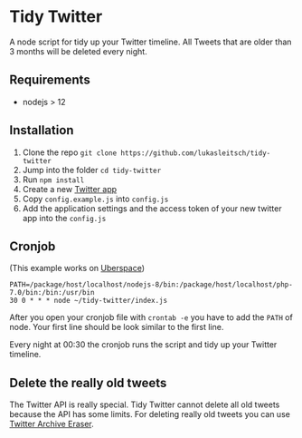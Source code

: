 # Tidy Twitter

A node script for tidy up your Twitter timeline. All Tweets that are older than 3 months will be deleted every night.

## Requirements

- nodejs > 12

## Installation

1. Clone the repo `git clone https://github.com/lukasleitsch/tidy-twitter`
2. Jump into the folder `cd tidy-twitter`
3. Run `npm install`
4. Create a new [Twitter app](https://apps.twitter.com)
5. Copy `config.example.js` into `config.js`
6. Add the application settings and the access token of your new twitter app into the `config.js`

## Cronjob
(This example works on [Uberspace](http://uberspace.de))

```
PATH=/package/host/localhost/nodejs-8/bin:/package/host/localhost/php-7.0/bin:/bin:/usr/bin
30 0 * * * node ~/tidy-twitter/index.js
```

After you open your cronjob file with `crontab -e` you have to add the `PATH` of node. Your first line should be look similar to the first line.

Every night at 00:30 the cronjob runs the script and tidy up your Twitter timeline.

## Delete the really old tweets

The Twitter API is really special. Tidy Twitter cannot delete all old tweets because the API has some limits. For deleting really old tweets you can use [Twitter Archive Eraser](http://martani.github.io/Twitter-Archive-Eraser/).

